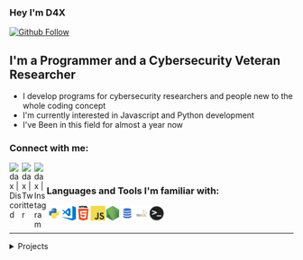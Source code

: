 ### Hey I'm D4X 


[![Github Follow](https://img.shields.io/github/followers/daxontop?style=social)](https://github.com/daxontop) 

## I'm a Programmer and a Cybersecurity Veteran Researcher
- I develop programs for cybersecurity researchers and people new to the whole coding concept
- I'm currently interested in Javascript and Python development
- I've Been in this field for almost a year now 

### Connect with me:

[<img align="left" alt="dax | Discord" width="22px" src="https://cdn.jsdelivr.net/npm/simple-icons@v3/icons/discord.svg" />][discord]
[<img align="left" alt="dax | Twitter" width="22px" src="https://cdn.jsdelivr.net/npm/simple-icons@v3/icons/twitter.svg" />][twitter]
[<img align="left" alt="dax | Instagram" width="22px" src="https://cdn.jsdelivr.net/npm/simple-icons@v3/icons/instagram.svg" />][instagram]

<br />


### Languages and Tools I'm familiar with:

[<img align="left" alt="Python" width="26px" src="https://raw.githubusercontent.com/github/explore/80688e429a7d4ef2fca1e82350fe8e3517d3494d/topics/python/python.png" />][python]
[<img align="left" alt="Visual Studio Code" width="26px" src="https://raw.githubusercontent.com/github/explore/80688e429a7d4ef2fca1e82350fe8e3517d3494d/topics/visual-studio-code/visual-studio-code.png" />][vsc]
[<img align="left" alt="HTML5" width="26px" src="https://raw.githubusercontent.com/github/explore/80688e429a7d4ef2fca1e82350fe8e3517d3494d/topics/html/html.png" />][html5]
[<img align="left" alt="JavaScript" width="26px" src="https://raw.githubusercontent.com/github/explore/80688e429a7d4ef2fca1e82350fe8e3517d3494d/topics/javascript/javascript.png" />][js]
[<img align="left" alt="Node.js" width="26px" src="https://raw.githubusercontent.com/github/explore/80688e429a7d4ef2fca1e82350fe8e3517d3494d/topics/nodejs/nodejs.png" />][njs]
[<img align="left" alt="SQL" width="26px" src="https://raw.githubusercontent.com/github/explore/80688e429a7d4ef2fca1e82350fe8e3517d3494d/topics/sql/sql.png" />][sql]
[<img align="left" alt="MySQL" width="26px" src="https://raw.githubusercontent.com/github/explore/80688e429a7d4ef2fca1e82350fe8e3517d3494d/topics/mysql/mysql.png" />][msql]
[<img align="left" alt="Terminal" width="26px" src="https://raw.githubusercontent.com/github/explore/80688e429a7d4ef2fca1e82350fe8e3517d3494d/topics/terminal/terminal.png" />][trm]

<br />
<br />

---

<details>
  <summary>Projects</summary>
 
<!--START_SECTION:activity-->
<p>&bull;&nbsp;<img src="https://avatars2.githubusercontent.com/u/69858944?s=60&amp;v=4" alt="Github" width="24" height="24" />&nbsp;<a title="ETERNAL NUKER" href="https://github.com/daxontop/eternalnuker">ETERNAL</a> (<strong>Advanced & Fast Discord Nuker)<br /><br /></strong>&bull;<strong>&nbsp;

<!--END_SECTION:activity-->

</details>



[discord]: https://discord.gg/jRBRGptkvg
[python]: https://python.org
[twitter]: https://twitter.com/
[youtube]: https://youtube.com/LunarWaffle
[instagram]: https://instagram.com/tanishk.ae
[vsc]: https://code.visualstudio.com/
[html5]: https://en.wikipedia.org/wiki/HTML5
[js]: https://www.javascript.com/
[njs]: https://nodejs.org
[gql]: https://graphql.org/
[sql]: https://en.wikipedia.org/wiki/SQL
[msql]: https://www.mysql.com/
[trm]: about:blank
